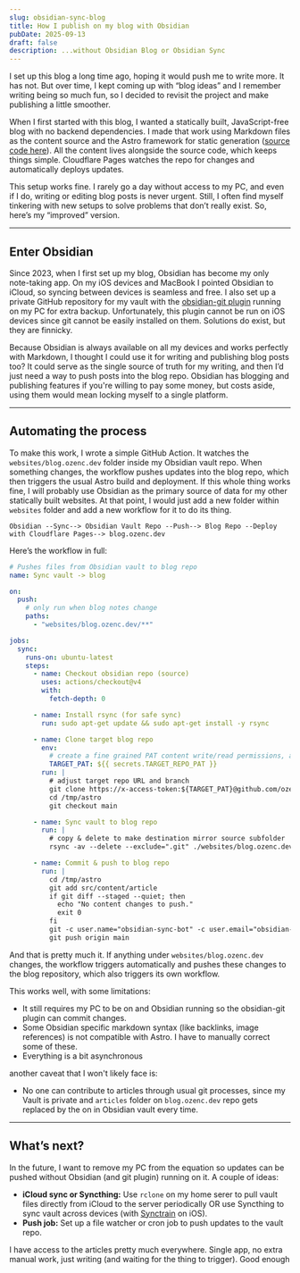 ```yaml
---
slug: obsidian-sync-blog
title: How I publish on my blog with Obsidian
pubDate: 2025-09-13
draft: false
description: ...without Obsidian Blog or Obsidian Sync
---
```


I set up this blog a long time ago, hoping it would push me to write more. It has not. But over time, I kept coming up with “blog ideas” and I remember writing being so much fun, so I decided to revisit the project and make publishing a little smoother.

When I first started with this blog, I wanted a statically built, JavaScript-free blog with no backend dependencies. I made that work using Markdown files as the content source and the Astro framework for static generation ([source code here](https://github.com/ozencb/blog.ozenc.dev)). All the content lives alongside the source code, which keeps things simple. Cloudflare Pages watches the repo for changes and automatically deploys updates.

This setup works fine. I rarely go a day without access to my PC, and even if I do, writing or editing blog posts is never urgent. Still, I often find myself tinkering with new setups to solve problems that don’t really exist. So, here’s my “improved” version.

---

## Enter Obsidian

Since 2023, when I first set up my blog, Obsidian has become my only note-taking app. On my iOS devices and MacBook I pointed Obsidian to iCloud, so syncing between devices is seamless and free. I also set up a private GitHub repository for my vault with the [obsidian-git plugin](https://github.com/Vinzent03/obsidian-git) running on my PC for extra backup. Unfortunately, this plugin cannot be run on iOS devices since git cannot be easily installed on them. Solutions do exist, but they are finnicky.

Because Obsidian is always available on all my devices and works perfectly with Markdown, I thought I could use it for writing and publishing blog posts too? It could serve as the single source of truth for my writing, and then I’d just need a way to push posts into the blog repo. Obsidian has blogging and publishing features if you're willing to pay some money, but costs aside, using them would mean locking myself to a single platform.

---

## Automating the process

To make this work, I wrote a simple GitHub Action. It watches the `websites/blog.ozenc.dev` folder inside my Obsidian vault repo. When something changes, the workflow pushes updates into the blog repo, which then triggers the usual Astro build and deployment. If this whole thing works fine, I will probably use Obsidian as the primary source of data for my other statically built websites. At that point, I would just add a new folder within `websites` folder and add a new workflow for it to do its thing.

```
Obsidian --Sync--> Obsidian Vault Repo --Push--> Blog Repo --Deploy with Cloudflare Pages--> blog.ozenc.dev
```

Here’s the workflow in full:

```yaml
# Pushes files from Obsidian vault to blog repo
name: Sync vault -> blog

on:
  push:
    # only run when blog notes change
    paths:
      - "websites/blog.ozenc.dev/**"

jobs:
  sync:
    runs-on: ubuntu-latest
    steps:
      - name: Checkout obsidian repo (source)
        uses: actions/checkout@v4
        with:
          fetch-depth: 0

      - name: Install rsync (for safe sync)
        run: sudo apt-get update && sudo apt-get install -y rsync

      - name: Clone target blog repo
        env:
          # create a fine grained PAT content write/read permissions, and set it as a secret on Obsidian vault repo
          TARGET_PAT: ${{ secrets.TARGET_REPO_PAT }}
        run: |
          # adjust target repo URL and branch
          git clone https://x-access-token:${TARGET_PAT}@github.com/ozencb/blog.ozenc.dev.git /tmp/astro
          cd /tmp/astro
          git checkout main

      - name: Sync vault to blog repo
        run: |
          # copy & delete to make destination mirror source subfolder
          rsync -av --delete --exclude=".git" ./websites/blog.ozenc.dev/ /tmp/astro/src/content/article/

      - name: Commit & push to blog repo
        run: |
          cd /tmp/astro
          git add src/content/article
          if git diff --staged --quiet; then
            echo "No content changes to push."
            exit 0
          fi
          git -c user.name="obsidian-sync-bot" -c user.email="obsidian-sync-bot@users.noreply.github.com" commit -m "Sync blog from obsidian: $GITHUB_SHA"
          git push origin main
```

And that is pretty much it. If anything under `websites/blog.ozenc.dev` changes, the workflow triggers automatically and pushes these changes to the blog repository, which also triggers its own workflow.

This works well, with some limitations:

- It still requires my PC to be on and Obsidian running so the obsidian-git plugin can commit changes.
- Some Obsidian specific markdown syntax (like backlinks, image references) is not compatible with Astro. I have to manually correct some of these.
- Everything is a bit asynchronous

another caveat that I won't likely face is:

- No one can contribute to articles through usual git processes, since my Vault is private and `articles` folder on `blog.ozenc.dev` repo gets replaced by the on in Obsidian vault every time.

---

## What’s next?

In the future, I want to remove my PC from the equation so updates can be pushed without Obsidian (and git plugin) running on it. A couple of ideas:

- **iCloud sync or Syncthing:** Use `rclone` on my home serer to pull vault files directly from iCloud to the server periodically OR use Syncthing to sync vault across devices (with [Synctrain](https://apps.apple.com/dk/app/synctrain/id6553985316) on iOS).
- **Push job:** Set up a file watcher or cron job to push updates to the vault repo.

I have access to the articles pretty much everywhere. Single app, no extra manual work, just writing (and waiting for the thing to trigger). Good enough
